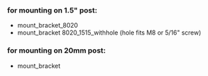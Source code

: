 

### for mounting on 1.5" post:
- mount_bracket_8020
- mount_bracket 8020_1515_withhole (hole fits M8 or 5/16" screw)


### for mounting on 20mm post:
- mount_bracket
